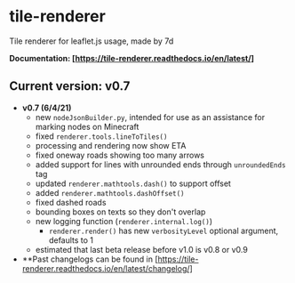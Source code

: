 # tile-renderer
Tile renderer for leaflet.js usage, made by 7d

**Documentation: [https://tile-renderer.readthedocs.io/en/latest/]**

## Current version: v0.7
* **v0.7 (6/4/21)**
  * new `nodeJsonBuilder.py`, intended for use as an assistance for marking nodes on Minecraft
  * fixed `renderer.tools.lineToTiles()`
  * processing and rendering now show ETA
  * fixed oneway roads showing too many arrows
  * added support for lines with unrounded ends through `unroundedEnds` tag
  * updated `renderer.mathtools.dash()` to support offset
  * added `renderer.mathtools.dashOffset()`
  * fixed dashed roads
  * bounding boxes on texts so they don't overlap
  * new logging function (`renderer.internal.log()`)
    * `renderer.render()` has new `verbosityLevel` optional argument, defaults to 1
  * estimated that last beta release before v1.0 is v0.8 or v0.9
* **Past changelogs can be found in [https://tile-renderer.readthedocs.io/en/latest/changelog/]
